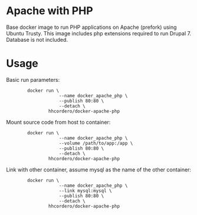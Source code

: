 # Apache with PHP

Base docker image to run PHP applications on Apache (prefork) using Ubuntu Trusty. This image includes php extensions required to run Drupal 7. Database is not included.

# Usage

Basic run parameters:

            docker run \
                        --name docker_apache_php \
                        --publish 80:80 \
                        --detach \
                    hhcordero/docker-apache-php

Mount source code from host to container:

            docker run \
                        --name docker_apache_php \
                        --volume /path/to/app:/app \
                        --publish 80:80 \
                        --detach \
                    hhcordero/docker-apache-php

Link with other container, assume mysql as the name of the other container:

            docker run \
                        --name docker_apache_php \
                        --link mysql:mysql \
                        --publish 80:80 \
                        --detach \
                    hhcordero/docker-apache-php
